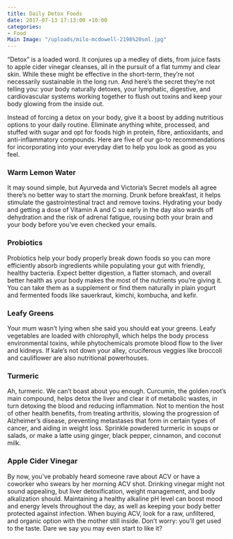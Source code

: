 ```yaml
---
title: Daily Detox Foods
date: 2017-07-13 17:13:00 +10:00
categories:
- Food
Main Image: "/uploads/milo-mcdowell-2198%20sml.jpg"
---
```


“Detox” is a loaded word. It conjures up a medley of diets, from juice fasts to apple cider vinegar cleanses, all in the pursuit of a flat tummy and clear skin. While these might be effective in the short-term, they’re not necessarily sustainable in the long run. And here’s the secret they’re not telling you: your body naturally detoxes, your lymphatic, digestive, and cardiovascular systems working together to flush out toxins and keep your body glowing from the inside out.
 
Instead of forcing a detox on your body, give it a boost by adding nutritious options to your daily routine. Eliminate anything white, processed, and stuffed with sugar and opt for foods high in protein, fibre, antioxidants, and anti-inflammatory compounds. Here are five of our go-to recommendations for incorporating into your everyday diet to help you look as good as you feel.

### Warm Lemon Water
It may sound simple, but Ayurveda and Victoria’s Secret models all agree there’s no better way to start the morning. Drunk before breakfast, it helps stimulate the gastrointestinal tract and remove toxins. Hydrating your body and getting a dose of Vitamin A and C so early in the day also wards off dehydration and the risk of adrenal fatigue, rousing both your brain and your body before you’ve even checked your emails.

### Probiotics
Probiotics help your body properly break down foods so you can more efficiently absorb ingredients while populating your gut with friendly, healthy bacteria. Expect better digestion, a flatter stomach, and overall better health as your body makes the most of the nutrients you’re giving it. You can take them as a supplement or find them naturally in plain yogurt and fermented foods like sauerkraut, kimchi, kombucha, and kefir.

### Leafy Greens
Your mum wasn’t lying when she said you should eat your greens. Leafy vegetables are loaded with chlorophyll, which helps the body process environmental toxins, while phytochemicals promote blood flow to the liver and kidneys. If kale’s not down your alley, cruciferous veggies like broccoli and cauliflower are also nutritional powerhouses.

### Turmeric
Ah, turmeric. We can’t boast about you enough. Curcumin, the golden root’s main compound, helps detox the liver and clear it of metabolic wastes, in turn detoxing the blood and reducing inflammation. Not to mention the host of other health benefits, from treating arthritis, slowing the progression of Alzheimer’s disease, preventing metastases that form in certain types of cancer, and aiding in weight loss. Sprinkle powdered turmeric in soups or salads, or make a latte using ginger, black pepper, cinnamon, and coconut milk.

### Apple Cider Vinegar
By now, you’ve probably heard someone rave about ACV or have a coworker who swears by her morning ACV shot. Drinking vinegar might not sound appealing, but liver detoxification, weight management, and body alkalization should. Maintaining a healthy alkaline pH level can boost mood and energy levels throughout the day, as well as keeping your body better protected against infection. When buying ACV, look for a raw, unfiltered, and organic option with the mother still inside. Don’t worry: you’ll get used to the taste. Dare we say you may even start to like it?